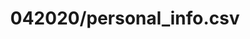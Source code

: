 ---  
schema: schema::042020/personal_info.csv  
title: 042020/personal_info.csv  
organization: Sample Department  
notes: Used in 1 lineage(s)  
resources:  
  - name: 042020/personal_info.csv 
    url: file:/Users/kensu/Customers/Kensu/LoanApproval/PROD/masterdata/prod/042020/personal_info.csv 
    format : CSV  
license: None  
category:
  - Education  
maintainer: User  
maintainer_email: UserMail  
---